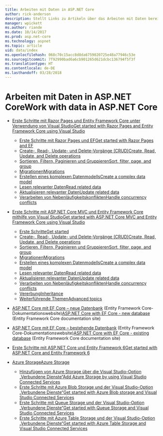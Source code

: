```yaml
---
title: Arbeiten mit Daten in ASP.NET Core
author: rick-anderson
description: Stellt Links zu Artikeln über das Arbeiten mit Daten bereit. In vielen Fällen wird Entity Framework Core verwendet.
manager: wpickett
ms.author: riande
ms.date: 10/14/2017
ms.prod: asp.net-core
ms.technology: aspnet
ms.topic: article
uid: data/index
ms.openlocfilehash: 068c70c15acc8d8da6759020725e48a77946c53e
ms.sourcegitcommit: 7f92990bad6a6cb901265d621dcbc136794f5f3f
ms.translationtype: HT
ms.contentlocale: de-DE
ms.lasthandoff: 03/28/2018
---
```

# <a name="work-with-data-in-aspnet-core"></a><span data-ttu-id="fc688-104">Arbeiten mit Daten in ASP.NET Core</span><span class="sxs-lookup"><span data-stu-id="fc688-104">Work with data in ASP.NET Core</span></span>

* [<span data-ttu-id="fc688-105">Erste Schritte mit Razor Pages und Entity Framework Core unter Verwendung von Visual Studio</span><span class="sxs-lookup"><span data-stu-id="fc688-105">Get started with Razor Pages and Entity Framework Core using Visual Studio</span></span>](xref:data/ef-rp/index)

   * [<span data-ttu-id="fc688-106">Erste Schritte mit Razor Pages und EF</span><span class="sxs-lookup"><span data-stu-id="fc688-106">Get started with Razor Pages and EF</span></span>](xref:data/ef-rp/intro)
   * [<span data-ttu-id="fc688-107">Create-, Read-, Update- und Delete-Vorgänge (CRUD)</span><span class="sxs-lookup"><span data-stu-id="fc688-107">Create, Read, Update, and Delete operations</span></span>](xref:data/ef-rp/crud)
   * [<span data-ttu-id="fc688-108">Sortieren, Filtern, Paginieren und Gruppieren</span><span class="sxs-lookup"><span data-stu-id="fc688-108">Sort, filter, page, and group</span></span>](xref:data/ef-rp/sort-filter-page)
   * [<span data-ttu-id="fc688-109">Migrationen</span><span class="sxs-lookup"><span data-stu-id="fc688-109">Migrations</span></span>](xref:data/ef-rp/migrations)
   * [<span data-ttu-id="fc688-110">Erstellen eines komplexen Datenmodells</span><span class="sxs-lookup"><span data-stu-id="fc688-110">Create a complex data model</span></span>](xref:data/ef-rp/complex-data-model)
   * [<span data-ttu-id="fc688-111">Lesen relevanter Daten</span><span class="sxs-lookup"><span data-stu-id="fc688-111">Read related data</span></span>](xref:data/ef-rp/read-related-data)
   * [<span data-ttu-id="fc688-112">Aktualisieren relevanter Daten</span><span class="sxs-lookup"><span data-stu-id="fc688-112">Update related data</span></span>](xref:data/ef-rp/update-related-data)
   * [<span data-ttu-id="fc688-113">Verarbeiten von Nebenläufigkeitskonflikten</span><span class="sxs-lookup"><span data-stu-id="fc688-113">Handle concurrency conflicts</span></span>](xref:data/ef-rp/concurrency)

*   [<span data-ttu-id="fc688-114">Erste Schritte mit ASP.NET Core MVC und Entity Framework Core mithilfe von Visual Studio</span><span class="sxs-lookup"><span data-stu-id="fc688-114">Get started with ASP.NET Core MVC and Entity Framework Core using Visual Studio</span></span>](ef-mvc/index.md)
    *   [<span data-ttu-id="fc688-115">Erste Schritte</span><span class="sxs-lookup"><span data-stu-id="fc688-115">Get started</span></span>](ef-mvc/intro.md)
    *   [<span data-ttu-id="fc688-116">Create-, Read-, Update- und Delete-Vorgänge (CRUD)</span><span class="sxs-lookup"><span data-stu-id="fc688-116">Create, Read, Update, and Delete operations</span></span>](xref:data/ef-mvc/crud)
    *   [<span data-ttu-id="fc688-117">Sortieren, Filtern, Paginieren und Gruppieren</span><span class="sxs-lookup"><span data-stu-id="fc688-117">Sort, filter, page, and group</span></span>](xref:data/ef-mvc/sort-filter-page)
    *   [<span data-ttu-id="fc688-118">Migrationen</span><span class="sxs-lookup"><span data-stu-id="fc688-118">Migrations</span></span>](xref:data/ef-mvc/migrations)
    *   [<span data-ttu-id="fc688-119">Erstellen eines komplexen Datenmodells</span><span class="sxs-lookup"><span data-stu-id="fc688-119">Create a complex data model</span></span>](ef-mvc/complex-data-model.md)
    *   [<span data-ttu-id="fc688-120">Lesen relevanter Daten</span><span class="sxs-lookup"><span data-stu-id="fc688-120">Read related data</span></span>](ef-mvc/read-related-data.md)
    *   [<span data-ttu-id="fc688-121">Aktualisieren relevanter Daten</span><span class="sxs-lookup"><span data-stu-id="fc688-121">Update related data</span></span>](ef-mvc/update-related-data.md)
    *   [<span data-ttu-id="fc688-122">Verarbeiten von Nebenläufigkeitskonflikten</span><span class="sxs-lookup"><span data-stu-id="fc688-122">Handle concurrency conflicts</span></span>](ef-mvc/concurrency.md)
    *   [<span data-ttu-id="fc688-123">Vererbung</span><span class="sxs-lookup"><span data-stu-id="fc688-123">Inheritance</span></span>](ef-mvc/inheritance.md)
    *   [<span data-ttu-id="fc688-124">Weiterführende Themen</span><span class="sxs-lookup"><span data-stu-id="fc688-124">Advanced topics</span></span>](ef-mvc/advanced.md)
* <span data-ttu-id="fc688-125">[ASP.NET Core mit EF Core – neue Datenbank](https://docs.microsoft.com/ef/core/get-started/aspnetcore/new-db) (Entity Framework Core-Dokumentationswebsite)</span><span class="sxs-lookup"><span data-stu-id="fc688-125">[ASP.NET Core with EF Core - new database](https://docs.microsoft.com/ef/core/get-started/aspnetcore/new-db) (Entity Framework Core documentation site)</span></span>
* <span data-ttu-id="fc688-126">[ASP.NET Core mit EF Core – bestehende Datenbank](https://docs.microsoft.com/ef/core/get-started/aspnetcore/existing-db) (Entity Framework Core-Dokumentationswebsite)</span><span class="sxs-lookup"><span data-stu-id="fc688-126">[ASP.NET Core with EF Core - existing database](https://docs.microsoft.com/ef/core/get-started/aspnetcore/existing-db) (Entity Framework Core documentation site)</span></span>
*   [<span data-ttu-id="fc688-127">Erste Schritte mit ASP.NET Core und Entity Framework 6</span><span class="sxs-lookup"><span data-stu-id="fc688-127">Get started with ASP.NET Core and Entity Framework 6</span></span>](entity-framework-6.md)
*   [<span data-ttu-id="fc688-128">Azure Storage</span><span class="sxs-lookup"><span data-stu-id="fc688-128">Azure Storage</span></span>](azure-storage/index.md)
    *   [<span data-ttu-id="fc688-129">Hinzufügen von Azure Storage über die Visual Studio-Option „Verbundene Dienste“</span><span class="sxs-lookup"><span data-stu-id="fc688-129">Add Azure Storage by using Visual Studio Connected Services</span></span>](https://azure.microsoft.com/documentation/articles/vs-azure-tools-connected-services-storage/)
    *   [<span data-ttu-id="fc688-130">Erste Schritte mit Azure Blob Storage und der Visual Studio-Option „Verbundene Dienste“</span><span class="sxs-lookup"><span data-stu-id="fc688-130">Get started with Azure Blob storage and Visual Studio Connected Services</span></span>](https://azure.microsoft.com/documentation/articles/vs-storage-aspnet5-getting-started-blobs/)
    *   [<span data-ttu-id="fc688-131">Erste Schritte mit Queue Storage und der Visual Studio-Option „Verbundene Dienste“</span><span class="sxs-lookup"><span data-stu-id="fc688-131">Get started with Queue Storage and Visual Studio Connected Services</span></span>](https://azure.microsoft.com/documentation/articles/vs-storage-aspnet5-getting-started-queues/)
    *   [<span data-ttu-id="fc688-132">Erste Schritte mit Azure Table Storage und der Visual Studio-Option „Verbundene Dienste“</span><span class="sxs-lookup"><span data-stu-id="fc688-132">Get started with Azure Table Storage and Visual Studio Connected Services</span></span>](https://azure.microsoft.com/documentation/articles/vs-storage-aspnet5-getting-started-tables/)

